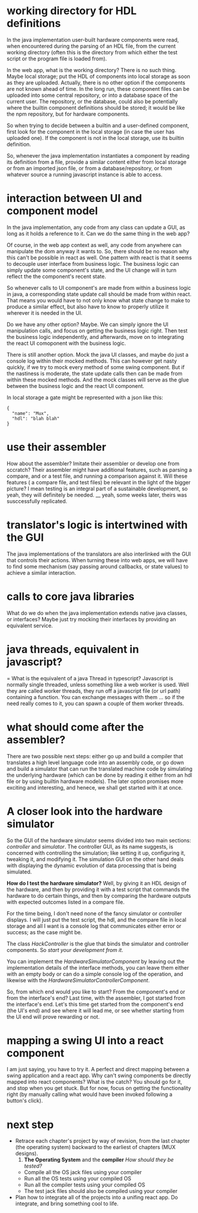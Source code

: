 
# working directory for HDL definitions
In the java implementation user-built hardware components were read, when encountered during the parsing of an HDL file, from the current working directory (often this is the directory from which either the test script or the program file is loaded from).

In the web app, what is the working directory? There is no such thing. Maybe local storage; put the HDL of components into local storage as soon as they are uploaded. Actually, there is no other option if the components are not known ahead of time. In the long run, these component files can be uploaded into some central repository, or into a database space of the current user. The repository, or the database, could also be potentially where the builtin component definitions should be stored; it would be like the npm repository, but for hardware components.

So when trying to decide between a builtin and a user-defined component, first look for the component in the local storage (in case the user has uploaded one). If the component is not in the local storage, use its builtin definition. 

So, whenever the java implementation instantiates a component by reading its definition from a file, provide a similar content either from local storage or from an imported json file, or from a database/repository, or from whatever source a running javascript instance is able to access.

# interaction between UI and component model
In the java implementation, any code from any class can update a GUI, as long as it holds a reference to it. Can we do the same thing in the web app?

Of course, in the web app context as well, any code from anywhere can manipulate the dom anyway it wants to. So, there should be no reason why this can't be possible in react as well. One pattern with react is that it seems to decouple user interface from business logic. The business logic can simply update some component's state, and the UI change will in turn reflect the the component's recent state.

So whenever calls to UI component's are made from within a business logic in java, a corresponding state update call should be made from within react. That means you would have to not only know what state change to make to produce a similar effect, but also have to know to properly utilize it wherever it is needed in the UI.

Do we have any other option? Maybe. We can simply ignore the UI manipulation calls, and focus on getting the business logic right. Then test the business logic independently, and afterwards, move on to integrating the react UI comoponent with the business logic.

There is still another option. Mock the java UI classes, and maybe do just a console log within their mocked methods. This can however get nasty quickly, if we try to mock every method of some swing component. But if the nastiness is moderate, the state update calls then can be made from within these mocked methods. And the mock classes will serve as the glue between the business logic and the react UI component.

In local storage a gate might be represented with a json like this:
```
{
  "name": "Mux",
  "hdl": "blah blah"
}
```
# use their assembler
How about the assembler? Imitate their assembler or develop one from sccratch? Their assembler might have additional features, such as parsing a compare, and or a test file, and running a comparison against it. Will these features ( a compare file, and test files) be relevant in the light of the bigger picture? I mean testing is an integral part of a sustainable development, so yeah, they will definitely be needed. __ yeah, some weeks later, theirs was susccessfully replicated.

# translator's logic is intertwined with the GUI
The java implementations of the translators are also interlinked with the GUI that controls their actions. When turning these into web apps, we will have to find some mechanism (say passing around callbacks, or state values) to achieve a similar interaction.

# calls to core java libraries 
What do we do when the java implementation extends native java classes, or interfaces? Maybe just try mocking their interfaces by providing an equivalent service.

# java threads, equivalent in javascript?
= What is the equivalent of a java Thread in typescript? Javascript is normally single threaded, unless something like a web worker is used. Well they are called worker threads, they run off a javascript file (or url path) containing a function. You can exchange messages with them ... so if the need really comes to it, you can spawn a couple of them worker threads.

# what should come after the assembler?
There are two possible next steps: either go up and build a compiler that translates a high level language code into an assembly code, or go down and build a simulator that can run the translated machine code by simulating the underlying hardware (which can be done by reading it either from an hdl file or by using builtin hardware models). The later option promises more exciting and interesting, and henece, we shall get started with it at once.

# A closer look into the hardware simulator
So the GUI of the hardware simulator seems divided into two main sections: *controller* and *simulator*. The controller GUI, as its name suggests, is concerned with controlling the simulation; like setting it up, configuring it, tweaking it, and modifying it. The simulation GUI on the other hand deals with displaying the dynamic evolution of data processing that is being simulated.

**How do I test the hardware simulator?** Well, by giving it an HDL design of the hardware, and then by providing it with a test script that commands the hardware to do certain things, and then by comparing the hardware outputs with expected outcomes listed in a compare file.

For the time being, I don't need none of the fancy simulator or controller displays. I will just put the test script, the hdl, and the compare file in local storage and all I want is a console log that communicates either error or success; as the case might be.

The class *HackController* is the glue that binds the simulator and controller components. So _start your development from it_.

You can implement the *HardwareSimulatorComponent* by leaving out the implementation details of the interface methods, you can leave them either with an empty body or can do a simple console log of the operation, and likewise with the *HardwareSimulatorControllerComponent*.

So, from which end would you like to start?  From the component's end or from the interface's end? Last time, with the assembler, I got started from the interface's end. Let's this time get started from the component's end (the UI's end) and see where it will lead me, or see whether starting from the UI end will prove rewarding or not.

# mapping a swing UI into a react component
I am just saying, you have to try it. A perfect and direct mapping between a swing application and a react app. Why can't swing components be directly mapped into react components? What is the catch? You should go for it, and stop when you get stuck. But for now, focus on getting the functionality right (by manually calling what would have been invoked following a button's click).

# next step
- Retrace each chapter's project by way of revision, from the last chapter (the operating system) backward to the earliest of chapters (MUX designs).
  1. **The Operating System** and the **compiler**
  *How should they be tested?* 
  - Compile all the OS jack files using your compiler
  - Run all the OS tests using your compiled OS
  - Run all the compiler tests using your compiled OS
  - The test jack files should also be compiled using your compiler
- Plan how to integrate all of the projects into a unifing react app. Do integrate, and bring something cool to life.
